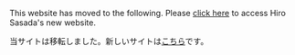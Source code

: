 This website has moved to the following. Please [click here](https://sites.google.com/view/hirosasada/%E3%83%9B%E3%83%BC%E3%83%A0) to access Hiro Sasada's new website.

当サイトは移転しました。新しいサイトは[こちら](https://sites.google.com/view/hirosasada-jp/%E3%83%9B%E3%83%BC%E3%83%A0)です。　　   

